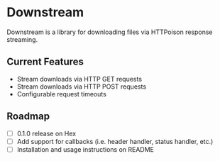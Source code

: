 # Downstream

Downstream is a library for downloading files via HTTPoison response streaming.

## Current Features

- Stream downloads via HTTP GET requests
- Stream downloads via HTTP POST requests
- Configurable request timeouts

## Roadmap

- [ ] 0.1.0 release on Hex
- [ ] Add support for callbacks (i.e. header handler, status handler, etc.)
- [ ] Installation and usage instructions on README
